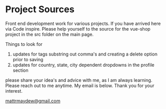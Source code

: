 # Project Sources 

Front end development work for various projects.  If you have arrived here via Code inspire.  Please help yourself to the source for the vue-shop project in the src folder on the main page. 

Things to look for
 1.  updates for tags substring out comma's and creating a delete option prior to saving
 2.  updates for country, state, city dependent dropdowns in the profile section
 
please share your idea's and advice with me, as I am always learning. Please reach out to me anytime.  My email is below. 
Thank you for your interest.

mattrmaydew@gmail.com
